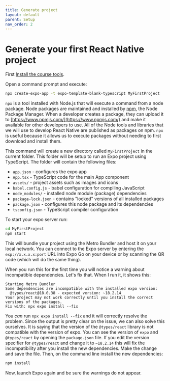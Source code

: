 ```yaml
---
title: Generate project
layout: default
parent: Setup
nav_order: 2
---
```


# Generate your first React Native project

First [Install the course tools](install-tools.html).


Open a command prompt and execute:

```bash
npx create-expo-app -t expo-template-blank-typescript MyFirstProject
```

`npx` is a tool installed with Node.js that will execute a command from a node
package. Node packages are maintained and installed by
[npm](https://www.npmjs.com/), the Node Package Manager. When a developer
creates a package, they can upload it to
[https://www.npmjs.com/](https://www.npmjs.com/) and make it available for other
developers to use. All of the Node tools and libraries that we will use to
develop React Native are published as packages on npm. `npx` is useful because
it allows us to execute packages without needing to first download and install
them.

This command will create a new directory called `MyFirstProject` in the current
folder. This folder will be setup to run an Expo project using TypeScript. The
folder will contain the following files:

- `app.json` - configures the expo app
- `App.tsx` - TypeScript code for the main App component
- `assets/` - project assets such as images and icons
- `babel.config.js` - babel configuration for compiling JavaScript
- `node_modules/` - installed node module (package) dependencies
- `package-lock.json` - contains "locked" versions of all installed packages
- `package.json` - configures this node package and its dependencies
- `tsconfig.json` - TypeScript compiler configuration

To start your expo server run:

```bash
cd MyFirstProject
npm start
```

This will bundle your project using the Metro Bundler and host it on your local
network. You can connect to the Expo server by entering the `exp://x.x.x.x:port`
URL into Expo Go on your device or by scanning the QR code (which will do the
same thing).

When you run this for the first time you will notice a warning about
incompatible dependencies. Let's fix that. When I run it, it shows this:


```
Starting Metro Bundler
Some dependencies are incompatible with the installed expo version:
  @types/react@18.0.38 - expected version: ~18.2.14
Your project may not work correctly until you install the correct versions of the packages.
Fix with: npx expo install --fix
```

You _can_ run `npx expo install --fix` and it will correctly resolve the
problem. Since the output is pretty clear on the issue, we can also solve this
ourselves. It is saying that the version of the `@types/react` library is not
compatible with the version of expo. You can see the version of `expo` and
`@types/react` by opening the `package.json` file. If you edit the version
specifier for `@types/react` and change it to `~18.2.14` this will fix the
incompatibility after you install the new dependencies. Make the change and
save the file. Then, on the command line install the new dependencies:

```bash
npm install
```

Now, launch Expo again and be sure the warnings do not appear.



